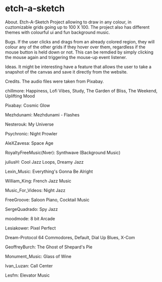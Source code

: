 # etch-a-sketch
About.
Etch-A-Sketch Project allowing to draw in any colour, in cuztomizable grids going up to 100 X 100. The project also has different themes with colourful ui and fun background music.

Bugs.
If the user clicks and drags from an already colored region, they will colour any of the other grids if they hover over them, regardless if the mouse button is held down or not. This can be remdied by simply clicking the mouse again and triggering the mouse-up event listener.

Ideas.
It might be interesting have a feature that allows the user to take a snapshot of the canvas and save it directly from the website.

Credits.
The audio files were taken from Pixabay.

chillmore:
Happiness,
Lofi Vibes,
Study,
The Garden of Bliss,
The Weekend,
Uplifting Mood

Pixabay:
Cosmic Glow

Mezhdunami:
Mezhdunami - Flashes

Nesterouk:
My Universe

Psychronic:
Night Prowler

AleXZavesa:
Space Age

RoyaltyFreeMusic(Nver):
Synthwave (Background Music)

juliusH:
Cool Jazz Loops,
Dreamy Jazz

Lexin_Music:
Everything's Gonna Be Alright

William_King:
French Jazz Music

Music_For_Videos:
Night Jazz

FreeGroove:
Saloon Piano,
Cocktail Music

SergeQuadrado:
Spy Jazz

moodmode:
8 bit Arcade

Lesiakower:
Pixel Perfect

Dream-Protocol
64 Commodores,
Default,
Dial Up Blues,
X-Com

GeoffreyBurch:
The Ghost of Shepard's Pie

Monument_Music:
Glass of Wine

Ivan_Luzan:
Call Center

Lesfm:
Elevator Music